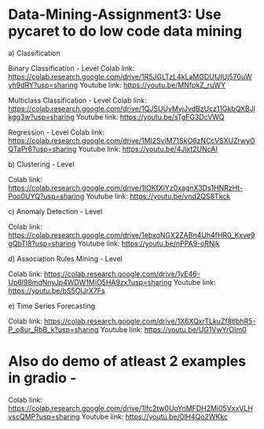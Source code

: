 # Data-Mining-Assignment3: Use pycaret to do low code data mining

a) Classification

Binary Classification - Level
Colab link: https://colab.research.google.com/drive/1R5JGLTzL4kLaMGDUfJIUj570uWyh9dRY?usp=sharing
Youtube link: https://youtu.be/MNfpkZ_ruWY

Multiclass Classification - Level
Colab link: https://colab.research.google.com/drive/1QJSUUyMvjJvdBzUcz11GkbQXBJlkgg3w?usp=sharing
Youtube link: https://youtu.be/sTgFG3DcVWQ

Regression - Level
Colab link: https://colab.research.google.com/drive/1Ml2SviM71SkO6zNCcVSXUZrwyOQTaPr6?usp=sharing
Youtube link: https://youtu.be/4Jlxt2UNcAI

b) Clustering - Level

Colab link: https://colab.research.google.com/drive/1IOKfXjYz0xagnX3Ds1HNRzHt-Poo0UYQ?usp=sharing
Youtube link: https://youtu.be/vnd2QS8Tkck

c) Anomaly Detection - Level

Colab link: https://colab.research.google.com/drive/1ebxqNGX2ZABn4Uh4fHR0_Kxve9gQbTl8?usp=sharing
Youtube link:  https://youtu.be/nPPA9-oRNjk

d) Association Rules Mining - Level

Colab link: https://colab.research.google.com/drive/1yE46-Up6l98mqNnyJp4WDW1MiO5HA9zx?usp=sharing
Youtube link: https://youtu.be/bS5OlJrX7Fs

e) Time Series Forecasting

Colab link: https://colab.research.google.com/drive/1X6XQxrTLkuZf8tlbhR5-P_o8ur_RbB_k?usp=sharing
Youtube link: https://youtu.be/UG1VwYrOIm0

# Also do demo of atleast 2 examples in gradio -

Colab link: https://colab.research.google.com/drive/1Ifc2tw0UoYnMFDH2Mi05VxxVLHvscQMP?usp=sharing
Youtube link: https://youtu.be/0lH4Qo2WKkc
